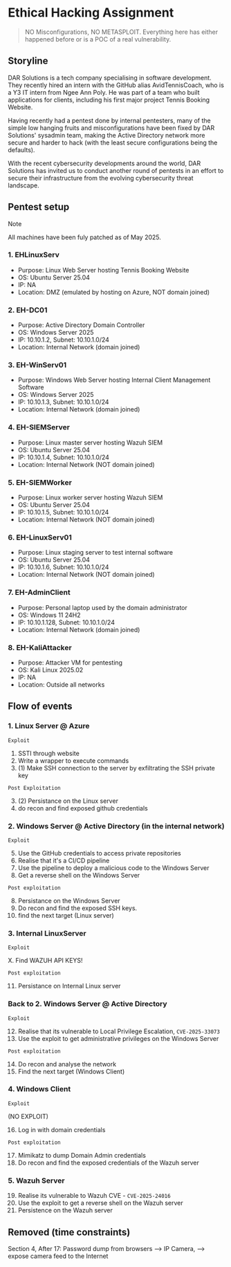 # Ethical Hacking Assignment

> NO Misconfigurations, NO METASPLOIT.
> Everything here has either happened before or is a POC of a real vulnerability.

## Storyline
DAR Solutions is a tech company specialising in software development. They recently hired an intern with the GitHub alias AvidTennisCoach, who is a Y3 IT intern from Ngee Ann Poly. He was part of a team who built applications for clients, including his first major project Tennis Booking Website.

Having recently had a pentest done by internal pentesters, many of the simple low hanging fruits and misconfigurations have been fixed by DAR Solutions' sysadmin team, making the Active Directory network more secure and harder to hack (with the least secure configurations being the defaults).

With the recent cybersecurity developments around the world, DAR Solutions has invited us to conduct another round of pentests in an effort to secure their infrastructure from the evolving cybersecurity threat landscape.

## Pentest setup
> [!NOTE]
> All machines have been fuly patched as of May 2025.
### 1. EHLinuxServ
- Purpose: Linux Web Server hosting Tennis Booking Website
- OS: Ubuntu Server 25.04
- IP: NA
- Location: DMZ (emulated by hosting on Azure, NOT domain joined)

### 2. EH-DC01
- Purpose: Active Directory Domain Controller
- OS: Windows Server 2025
- IP: 10.10.1.2, Subnet: 10.10.1.0/24
- Location: Internal Network (domain joined)

### 3. EH-WinServ01
- Purpose: Windows Web Server hosting Internal Client Management Software
- OS: Windows Server 2025
- IP: 10.10.1.3, Subnet: 10.10.1.0/24
- Location: Internal Network (domain joined)

### 4. EH-SIEMServer
- Purpose: Linux master server hosting Wazuh SIEM
- OS: Ubuntu Server 25.04
- IP: 10.10.1.4, Subnet: 10.10.1.0/24
- Location: Internal Network (NOT domain joined)

### 5. EH-SIEMWorker
- Purpose: Linux worker server hosting Wazuh SIEM
- OS: Ubuntu Server 25.04
- IP: 10.10.1.5, Subnet: 10.10.1.0/24
- Location: Internal Network (NOT domain joined)

### 6. EH-LinuxServ01
- Purpose: Linux staging server to test internal software
- OS: Ubuntu Server 25.04
- IP: 10.10.1.6, Subnet: 10.10.1.0/24
- Location: Internal Network (NOT domain joined)

### 7. EH-AdminClient
- Purpose: Personal laptop used by the domain administrator
- OS: Windows 11 24H2
- IP: 10.10.1.128, Subnet: 10.10.1.0/24
- Location: Internal Network (domain joined)

### 8. EH-KaliAttacker
- Purpose: Attacker VM for pentesting
- OS: Kali Linux 2025.02
- IP: NA
- Location: Outside all networks

## Flow of events

### 1. Linux Server @ Azure

`Exploit`

1. SSTI through website
2. Write a wrapper to execute commands
3. (1) Make SSH connection to the server by exfiltrating the SSH private key

`Post Exploitation`

3. (2) Persistance on the Linux server
4. do recon and find exposed github credentials

### 2. Windows Server @ Active Directory (in the internal network)

`Exploit`

5. Use the GitHub credentials to access private repositories
6. Realise that it's a CI/CD pipeline
7. Use the pipeline to deploy a malicious code to the Windows Server
8. Get a reverse shell on the Windows Server

`Post exploitation`

8. Persistance on the Windows Server
9. Do recon and find the exposed SSH keys.
10. find the next target (Linux server)

### 3. Internal LinuxServer

`Exploit`

X. Find WAZUH API KEYS!

`Post exploitation`

11. Persistance on Internal Linux server

### Back to 2. Windows Server @ Active Directory

`Exploit`

12. Realise that its vulnerable to Local Privilege Escalation, `CVE-2025-33073`
13. Use the exploit to get administrative privileges on the Windows Server

`Post exploitation`

14. Do recon and analyse the network
15. Find the next target (Windows Client)

### 4. Windows Client

`Exploit`

(NO EXPLOIT)

16. Log in with domain credentials

`Post exploitation`

17. Mimikatz to dump Domain Admin credentials
18. Do recon and find the exposed credentials of the Wazuh server

### 5. Wazuh Server

19. Realise its vulnerable to Wazuh CVE - `CVE-2025-24016`
20. Use the exploit to get a reverse shell on the Wazuh server
21. Persistence on the Wazuh server

## Removed (time constraints)

Section 4, After 17: Password dump from browsers --> IP Camera, --> expose camera feed to the Internet
